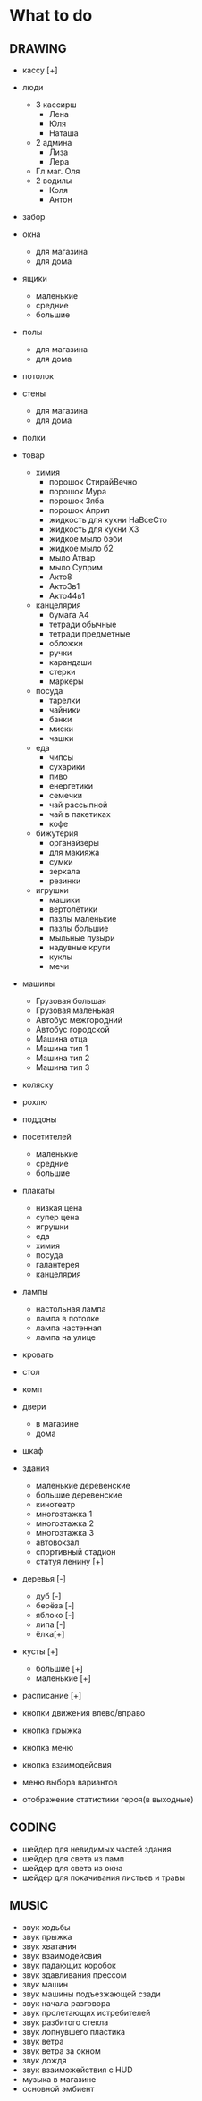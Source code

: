 # What to do

## DRAWING

* кассу [+]
* люди	
  * 3 кассирш
    * Лена
    * Юля
    * Наташа
  * 2 админа
    * Лиза
    * Лера
  * Гл маг. Оля
  * 2 водилы
    * Коля
    * Антон
* забор
* окна
  * для магазина
  * для дома
* ящики
  * маленькие
  * средние
  * большие
* полы
  * для магазина
  * для дома
* потолок
* стены
  * для магазина
  * для дома
* полки
* товар
  * химия
    * порошок СтирайВечно
    * порошок Мура
    * порошок Зяба
    * порошок Април
    * жидкость для кухни НаВсеСто
    * жидкость для кухни Х3
    * жидкое мыло бэби
    * жидкое мыло б2
    * мыло Атвар
    * мыло Суприм
    * Акто8
    * Акто3в1
    * Акто44в1
  * канцелярия
    * бумага А4
    * тетради обычные
    * тетради предметные
    * обложки
    * ручки
    * карандаши
    * стерки
    * маркеры
  * посуда
    * тарелки
    * чайники
    * банки
    * миски
    * чашки
  * еда
    * чипсы
    * сухарики
    * пиво
    * енергетики
    * семечки
    * чай рассыпной
    * чай в пакетиках
    * кофе
  * бижутерия
    * органайзеры
    * для макияжа
    * сумки
    * зеркала
    * резинки
  * игрушки
    * машики
    * вертолётики
    * пазлы маленькие
    * пазлы большие
    * мыльные пузыри
    * надувные круги
    * куклы
    * мечи
* машины
  * Грузовая большая
  * Грузовая маленькая
  * Автобус межгородний
  * Автобус городской
  * Машина отца
  * Машина тип 1
  * Машина тип 2
  * Машина тип 3
* коляску
* рохлю
* поддоны
* посетителей
  * маленькие
  * средние
  * большие
* плакаты
  * низкая цена
  * супер цена
  * игрушки
  * еда
  * химия
  * посуда
  * галантерея
  * канцелярия
* лампы
  * настольная лампа
  * лампа в потолке
  * лампа настенная
  * лампа на улице
* кровать
* стол
* комп
* двери
  * в магазине
  * дома
* шкаф
* здания
  * маленькие деревенские
  * большие деревенские
  * кинотеатр
  * многоэтажка 1
  * многоэтажка 2
  * многоэтажка 3
  * автовокзал
  * спортивный стадион
  * статуя ленину [+]
* деревья [-]
  * дуб [-]
  * берёза [-]
  * яблоко [-]
  * липа [-]
  * ёлка[+]
* кусты [+]
  * большие [+]
  * маленькие [+]
* расписание [+]

* кнопки движения влево/вправо
* кнопка прыжка
* кнопка меню
* кнопка взаимодейсвия
* меню выбора вариантов
* отображение статистики героя(в выходные)

## CODING

* шейдер для невидимых частей здания
* шейдер для света из ламп
* шейдер для света из окна
* шейдер для покачивания листьев и травы

## MUSIC

* звук ходьбы
* звук прыжка
* звук хватания
* звук взаимодейсвия
* звук падающих коробок
* звук здавливания прессом
* звук машин
* звук машины подъезжающей сзади
* звук начала разговора
* звук пролетающих истребителей
* звук разбитого стекла
* звук лопнувшего пластика
* звук ветра
* звук ветра за окном
* звук дождя
* звук взаиможействия с HUD
* музыка в магазине
* основной эмбиент
